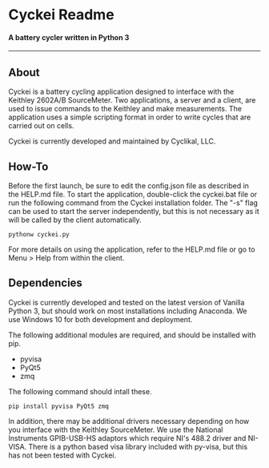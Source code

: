 # Cyckei Readme
#### A battery cycler written in Python 3
---

## About
Cyckei is a battery cycling application designed to interface with the Keithley 2602A/B SourceMeter.
Two applications, a server and a client, are used to issue commands to the Keithley and make measurements.
The application uses a simple scripting format in order to write cycles that are carried out on cells.

Cyckei is currently developed and maintained by Cyclikal, LLC.

## How-To
Before the first launch, be sure to edit the config.json file as described in the HELP.md file.
To start the application, double-click the cyckei.bat file or run the following command from the Cyckei installation folder.
The "-s" flag can be used to start the server independently, but this is not necessary as it will be called by the client automatically.

    pythonw cyckei.py

For more details on using the application, refer to the HELP.md file or go to Menu > Help from within the client.

## Dependencies
Cyckei is currently developed and tested on the latest version of Vanilla Python 3, but should work on most installations including Anaconda. We use Windows 10 for both development and deployment.

The following additional modules are required, and should be installed with pip.
*   pyvisa
*   PyQt5
*   zmq

The following command should intall these.

    pip install pyvisa PyQt5 zmq

In addition, there may be additional drivers necessary depending on how you interface with the Keithley SourceMeter. We use the National Instruments GPIB-USB-HS adaptors which require NI's 488.2 driver and NI-VISA. There is a python based visa library included with py-visa, but this has not been tested with Cyckei.
